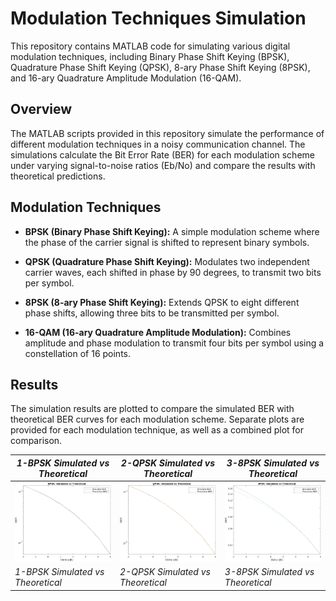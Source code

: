 # Modulation Techniques Simulation

This repository contains MATLAB code for simulating various digital modulation techniques, including Binary Phase Shift Keying (BPSK), Quadrature Phase Shift Keying (QPSK), 8-ary Phase Shift Keying (8PSK), and 16-ary Quadrature Amplitude Modulation (16-QAM).

## Overview

The MATLAB scripts provided in this repository simulate the performance of different modulation techniques in a noisy communication channel. The simulations calculate the Bit Error Rate (BER) for each modulation scheme under varying signal-to-noise ratios (Eb/No) and compare the results with theoretical predictions.

## Modulation Techniques

- **BPSK (Binary Phase Shift Keying):** A simple modulation scheme where the phase of the carrier signal is shifted to represent binary symbols.
  
- **QPSK (Quadrature Phase Shift Keying):** Modulates two independent carrier waves, each shifted in phase by 90 degrees, to transmit two bits per symbol.
  
- **8PSK (8-ary Phase Shift Keying):** Extends QPSK to eight different phase shifts, allowing three bits to be transmitted per symbol.
  
- **16-QAM (16-ary Quadrature Amplitude Modulation):** Combines amplitude and phase modulation to transmit four bits per symbol using a constellation of 16 points.

## Results

The simulation results are plotted to compare the simulated BER with theoretical BER curves for each modulation scheme. Separate plots are provided for each modulation technique, as well as a combined plot for comparison.

|         *1-BPSK Simulated vs Theoretical*         |         *2-QPSK Simulated vs Theoretical*         |       *3-8PSK Simulated vs Theoretical*           |
|--------------------------------------------------|--------------------------------------------------|--------------------------------------------------|
| ![](Screenshots/1-BPSK_%20Simulated%20vs%20Theoretical.png) | ![](Screenshots/2-QPSK_%20Simulated%20vs%20Theoretical.png) | ![](Screenshots/3-8PSK_%20Simulated%20vs%20Theoretical.png) |
 *1-BPSK Simulated vs Theoretical*         |         *2-QPSK Simulated vs Theoretical*         |       *3-8PSK Simulated vs Theoretical*           

